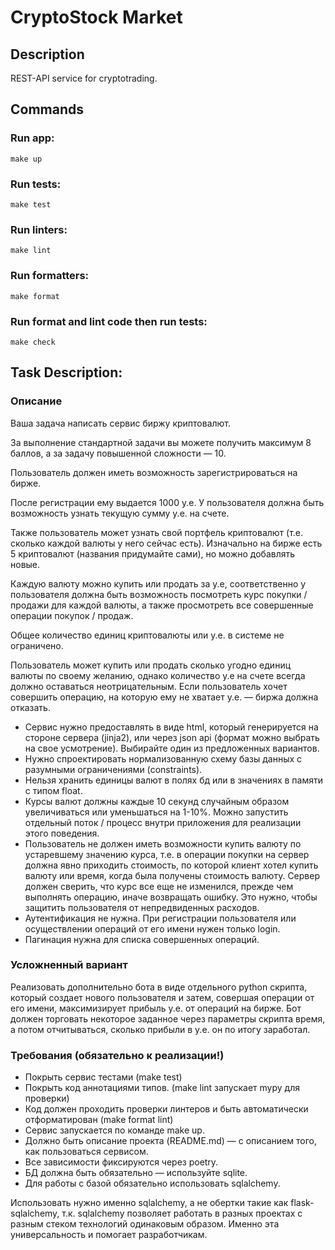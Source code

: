 # CryptoStock Market

## Description

REST-API service for cryptotrading.

## Commands

### Run app:
    make up

### Run tests:
    make test

### Run linters:
    make lint

### Run formatters:
    make format

### Run format and lint code then run tests:
    make check

## Task Description:

### Описание

Ваша задача написать сервис биржу криптовалют.

За выполнение стандартной задачи вы можете получить максимум 8 баллов, а за задачу повышенной сложности — 10. 

Пользователь должен иметь возможность зарегистрироваться на бирже. 

После регистрации ему выдается 1000 у.е. У пользователя должна быть возможность узнать текущую сумму у.е. на счете. 

Также пользователь может узнать свой портфель криптовалют (т.е. сколько каждой валюты у него сейчас есть). Изначально на бирже есть 5 криптовалют (названия придумайте сами), но можно добавлять новые. 

Каждую валюту можно купить или продать за у.е, соответственно у пользователя должна быть возможность посмотреть курс покупки / продажи для каждой валюты, а также просмотреть все совершенные операции покупок / продаж. 

Общее количество единиц криптовалюты или у.е. в системе не ограничено. 

Пользователь может купить или продать сколько угодно единиц валюты по своему желанию, однако количество у.е на счете всегда должно оставаться неотрицательным. Если пользователь хочет совершить операцию, на которую ему не хватает у.е. — биржа должна отказать. 

* Сервис нужно предоставлять в виде html, который генерируется на стороне сервера (jinja2), или через json api (формат можно выбрать на свое усмотрение). Выбирайте один из предложенных вариантов.
* Нужно спроектировать нормализованную схему базы данных с разумными ограничениями (constraints).
* Нельзя хранить единицы валют в полях бд или в значениях в памяти с типом float. 
* Курсы валют должны каждые 10 секунд случайным образом увеличиваться или уменьшаться на 1-10%. Можно запустить отдельный поток / процесс внутри приложения для реализации этого поведения. 
* Пользователь не должен иметь возможности купить валюту по устаревшему значению курса, т.е. в операции покупки на сервер должна явно приходить стоимость, по которой клиент хотел купить валюту или время, когда была получены стоимость валюту. Сервер должен сверить, что курс все еще не изменился, прежде чем выполнять операцию, иначе возвращать ошибку. Это нужно, чтобы защитить пользователя от непредвиденных расходов.
* Аутентификация не нужна. При регистрации пользователя или осуществлении операций от его имени нужен только login.
* Пагинация нужна для списка совершенных операций. 

### Усложненный вариант

Реализовать дополнительно бота в виде отдельного python скрипта, который создает нового пользователя и затем, совершая операции от его имени, максимизирует прибыль у.е. от операций на бирже. Бот должен торговать некоторое заданное через параметры скрипта время, а потом отчитываться, сколько прибыли в у.е. он по итогу заработал.

### Требования (обязательно к реализации!)

* Покрыть сервис тестами (make test) 
* Покрыть код аннотациями типов. (make lint запускает mypy для проверки) 
* Код должен проходить проверки линтеров и быть автоматически отформатирован (make format lint) 
* Сервис запускается по команде make up. 
* Должно быть описание проекта (README.md) — с описанием того, как пользоваться сервисом.
* Все зависимости фиксируются через poetry. 
* БД должна быть обязательно — используйте sqlite. 
* Для работы с базой обязательно использовать sqlalchemy.

Использовать нужно именно sqlalchemy, а не обертки такие как flask-sqlalchemy, т.к. sqlalchemy позволяет работать в разных проектах с разным стеком технологий одинаковым образом. Именно эта универсальность и помогает разработчикам.
